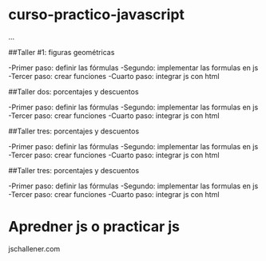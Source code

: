 # curso-practico-javascript

...

##Taller #1: figuras geométricas

-Primer paso: definir las fórmulas 
-Segundo: implementar las formulas en js
-Tercer paso: crear funciones
-Cuarto paso: integrar js con html

##Taller dos: porcentajes y descuentos

-Primer paso: definir las fórmulas 
-Segundo: implementar las formulas en js
-Tercer paso: crear funciones
-Cuarto paso: integrar js con html

##Taller tres: porcentajes y descuentos

-Primer paso: definir las fórmulas 
-Segundo: implementar las formulas en js
-Tercer paso: crear funciones
-Cuarto paso: integrar js con html

##Taller tres: porcentajes y descuentos

-Primer paso: definir las fórmulas 
-Segundo: implementar las formulas en js
-Tercer paso: crear funciones
-Cuarto paso: integrar js con html


# Apredner js o practicar js
jschallener.com